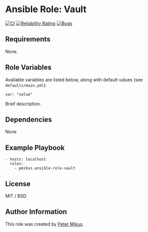 # Ansible Role: Vault

[![CI](https://github.com/pmikus/ansible-role-vault/actions/workflows/CI.yml/badge.svg)](https://github.com/pmikus/ansible-role-vault/actions/workflows/CI.yml)
[![Reliability Rating](https://sonarcloud.io/api/project_badges/measure?project=pmikus_ansible-role-vault&metric=reliability_rating)](https://sonarcloud.io/dashboard?id=pmikus_ansible-role-vault)
[![Bugs](https://sonarcloud.io/api/project_badges/measure?project=pmikus_ansible-role-vault&metric=bugs)](https://sonarcloud.io/dashboard?id=pmikus_ansible-role-vault)

## Requirements

None.

## Role Variables

Available variables are listed below, along with default values (see `defaults/main.yml`):

    var: "value"

Brief description.


## Dependencies

None

## Example Playbook

    - hosts: localhost
      roles:
        - pmikus.ansible-role-vault

## License

MIT / BSD

## Author Information

This role was created by [Peter Mikus](https://www.linkedin.com/in/petermikus/).
